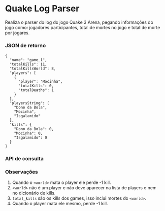 # Quake Log Parser
  
  Realiza o parser do log do jogo Quake 3 Arena, pegando informações do jogo como: jogadores participantes, total de mortes no jogo e total de morte por jogares.
  
  ### JSON de retorno
  ```
  {
    "name": "game_1",
    "totalKills": 11,
    "totalKillsWorld": 8,
    "players": [
      {
        "player": "Mocinha",
        "totalKills": 0,
        "totalDeaths": 1
      }
    ],
    "playersString": [
      "Dono da Bola",
      "Mocinha",
      "Isgalamido"
    ],
    "kills": {
      "Dono da Bola": 0,
      "Mocinha": 0,
      "Isgalamido": 0
    }
  }
  ```
  
  ### API de consulta
  
  
  ### Observações

1. Quando o `<world>` mata o player ele perde -1 kill.
2. `<world>` não é um player e não deve aparecer na lista de players e nem no dicionário de kills.
3. `total_kills` são os kills dos games, isso inclui mortes do `<world>`.
4. Quando o player mata ele mesmo, perde -1 kill.
